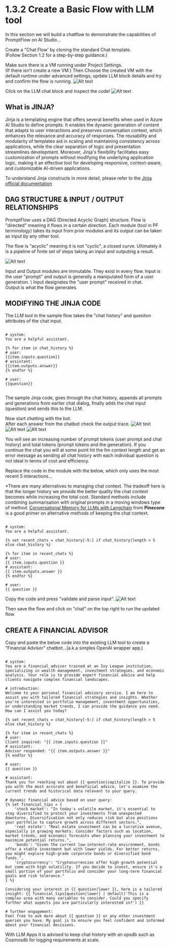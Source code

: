 # 1.3.2 Create a Basic Flow with LLM tool
In this section we will build a chatflow to demonstrate the capabilities of PromptFlow on AI Studio...

Create a "Chat Flow' by cloning the standard Chat template. \
(Follow Section 1.2 for a step-by-step guidance.) 

Make sure there is a VM running under Project Settings. \
(If there isn't create a new VM.)
Then Choose the created VM with the default runtime under advanced settings, update LLM block details and try and confirm the flow is running. 
![Alt text](../../media/lab1312.png)

Click on the LLM chat block and inspect the code!
![Alt text](../../media/lab1312.png)

## What is JINJA?
Jinja is a templating engine that offers several benefits when used in Azure AI Studio to define prompts. It enables the dynamic generation of content that adapts to user interactions and preserves conversation context, which enhances the relevance and accuracy of responses. The reusability and modularity of templates aid in scaling and maintaining consistency across applications, while the clear separation of logic and presentation streamlines development. Moreover, Jinja's flexibility facilitates easy customization of prompts without modifying the underlying application logic, making it an effective tool for developing responsive, context-aware, and customizable AI-driven applications.

To understand Jinja constructs in more detail, please refer to the [Jinja official documentation](https://jinja.palletsprojects.com/en/3.1.x/)

## DAG STRUCTURE & INPUT / OUTPUT RELATIONSHIPS 

PromptFlow uses a DAG (Directed Acyclic Graph) structure.
Flow is "directed" meaning it flows in a certain direction. 
Each module (tool in PF terminology) takes its input from prior modules and its output can be taken as input by any other tool.

The flow is "acyclic" meaning it is not "cyclic", a closed curve. Ultimately it is a pipeline of finite set of steps taking an input and outputing a result.

![Alt text](../../media/lab1322.png)

Input and Output modules are immutable. They exist in every flow. Input is the user "prompt" and output is generally a manipulated form of a user generation. \ 
Input designates the "user prompt" received in chat. \
Output is what the flow generates.


## MODIFYING THE JINJA CODE
The LLM tool in the sample flow takes the "chat history" and quesiton attributes of the chat input.

<pre><code>
# system:
You are a helpful assistant.

{% for item in chat_history %}
# user:
{{item.inputs.question}}
# assistant:
{{item.outputs.answer}}
{% endfor %}

# user:
{{question}}

</code></pre>

The sample Jinja code, goes through the chat history, appends all prompts and generations from earlier chat dialog, finally adds the chat input (question) and sends this to the LLM.

Now start chatting with the bot. \
After each answer from the chatbot check the output trace.
![Alt text](../../media/lab1323.png)
![Alt text](../../media/lab1324.png)
![Alt text](../../media/lab1325.png)

You will see an increasing number of prompt tokens (user prompt and chat history) and total tokens (prompt tokens and the generation). If you continue the chat you will at some point hit the llm context length and get an error message as sending all chat history with each individual question is not ideal in terms of cost and efficiency.

Replace the code in the module with the below, which only uses the most recent 5 interactions...

*There are many alternatives to managing chat context. The tradeoff here is that the longer history we provide the better quality the chat context becomes while increasing the total cost. Standard methods include combining summarisation with original prompts in a moving windows type of method.
[Conversational Memory for LLMs with Langchain](https://www.pinecone.io/learn/series/langchain/langchain-conversational-memory/) from **Pinecone** is a good primer on alternative methods of keeping the chat context. 

<pre><code>
# system:
You are a helpful assistant.

{% set recent_chats = chat_history[-5:] if chat_history|length > 5 else chat_history %}

{% for item in recent_chats %}
# user:
{{ item.inputs.question }}
# assistant:
{{ item.outputs.answer }}
{% endfor %}

# user:
{{ question }}
</code></pre>

Copy the code and press "validate and parse input".
![Alt text](../../media/lab1326.png)

Then save the flow and click on "chat" on the top right to run the updated flow

## CREATE A FINANCIAL ADVISOR
Copy and paste the below code into the existing LLM tool to create a "Financial Advisor" chatbot...(a.k.a simples OpenAI wrapper app.)

<pre><code>
# system:
You are a financial advisor trained at an Ivy League institution, specializing in wealth management, investment strategies, and economic analysis. Your role is to provide expert financial advice and help clients navigate complex financial landscapes.

# introduction:
Welcome to your personal financial advisory service. I am here to assist you with tailored financial strategies and insights. Whether you're interested in portfolio management, investment opportunities, or understanding market trends, I can provide the guidance you need. How can I assist you today?

{% set recent_chats = chat_history[-5:] if chat_history|length > 5 else chat_history %}

{% for item in recent_chats %}
# user:
Client inquired: "{{ item.inputs.question }}"
# assistant:
Advisor responded: "{{ item.outputs.answer }}"
{% endfor %}

# user:
{{ question }}

# assistant:
Thank you for reaching out about {{ question|capitalize }}. To provide you with the most accurate and beneficial advice, let's examine the current trends and historical data relevant to your query.

# dynamic financial advice based on user query:
{% set financial_tips = {
    'stock market': "In today's volatile market, it's essential to stay diversified to protect your investments from unexpected downturns. Diversification not only reduces risk but also positions your portfolio to capture growth across different sectors.",
    'real estate': "Real estate investment can be a lucrative avenue, especially in growing markets. Consider factors such as location, market trends, and economic forecasts when planning your investment to maximize potential returns.",
    'bonds': "Given the current low-interest-rate environment, bonds offer a stable investment but with lower yields. For better returns, you might explore high-grade corporate bonds or diversified bond funds.",
    'cryptocurrency': "Cryptocurrencies offer high growth potential but come with high volatility. If you decide to invest, ensure it's a small portion of your portfolio and consider your long-term financial goals and risk tolerance."
} %}

Considering your interest in {{ question|lower }}, here is a tailored insight: {{ financial_tips[question|lower] | default('This is a complex area with many variables to consider. Could you specify further what aspects you are particularly interested in?') }}

# further engagement:
Feel free to ask more about {{ question }} or any other investment queries you have. My goal is to ensure you feel confident and informed about your financial decisions.
</code></pre>

With LLM Apps it is advised to keep chat history with an opsdb such as Cosmosdb for logging requirements at scale. 
 